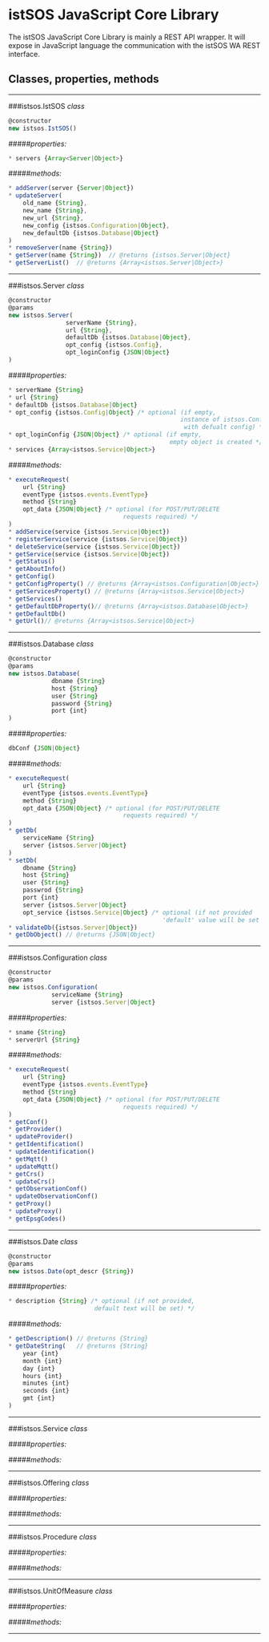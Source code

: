 # istSOS JavaScript Core Library

The istSOS JavaScript Core Library is mainly a REST API wrapper. 
It will expose in JavaScript language the communication with the istSOS WA REST interface.

## Classes, properties, methods
---

###istsos.IstSOS *class*
```javascript
@constructor
new istsos.IstSOS()
```
#####*properties:*
```javascript
* servers {Array<Server|Object>}
```
#####*methods:*
```javascript
* addServer(server {Server|Object})
* updateServer(
    old_name {String}, 
    new_name {String},
    new_url {String},
    new_config {istsos.Configuration|Object},
    new_defaultDb {istsos.Database|Object} 
)
* removeServer(name {String})
* getServer(name {String})  // @returns {istsos.Server|Object}
* getServerList()  // @returns {Array<istsos.Server|Object>}
```

---

###istsos.Server *class*
```javascript
@constructor
@params
new istsos.Server(
                serverName {String}, 
                url {String}, 
                defaultDb {istsos.Database|Object}, 
                opt_config {istsos.Config}, 
                opt_loginConfig {JSON|Object}
)
```
#####*properties:*
```javascript
* serverName {String}
* url {String}
* defaultDb {istsos.Database|Object}
* opt_config {istsos.Config|Object} /* optional (if empty, 
                                                instance of istsos.Configuration is created 
                                                 with defualt config) */
* opt_loginConfig {JSON|Object} /* optional (if empty,
                                             empty object is created */
* services {Array<istsos.Service|Object>}
```
#####*methods:*
```javascript
* executeRequest(
    url {String}
    eventType {istsos.events.EventType}
    method {String}
    opt_data {JSON|Object} /* optional (for POST/PUT/DELETE
                                requests required) */                            
)
* addService(service {istsos.Service|Object})
* registerService(service {istsos.Service|Object})
* deleteService(service {istsos.Service|Object})
* getService(service {istsos.Service|Object})
* getStatus()
* getAboutInfo()
* getConfig()
* getConfigProperty() // @returns {Array<istsos.Configuration|Object>}
* getServicesProperty() // @returns {Array<istsos.Service|Object>}
* getServices()
* getDefaultDbProperty()// @returns {Array<istsos.Database|Object>}
* getDefaultDb()
* getUrl()// @returns {Array<istsos.Service|Object>}
```

---

###istsos.Database *class*
```javascript
@constructor
@params
new istsos.Database(
            dbname {String}
            host {String}
            user {String}
            password {String}
            port {int}
)
```
#####*properties:*
```javascript
dbConf {JSON|Object}
```
#####*methods:*
```javascript
* executeRequest(
    url {String}
    eventType {istsos.events.EventType}
    method {String}
    opt_data {JSON|Object} /* optional (for POST/PUT/DELETE
                                requests required) */                            
)
* getDb(
    serviceName {String}
    server {istsos.Server|Object}
)
* setDb(
    dbname {String}
    host {String}
    user {String}
    passwrod {String}
    port {int}
    server {istsos.Server|Object}
    opt_service {istsos.Service|Object} /* optional (if not provided
                                           'default' value will be set */ 
* validateDb({istsos.Server|Object})
* getDbObject() // @returns {JSON|Object}
```

---

###istsos.Configuration *class*
```javascript
@constructor
@params
new istsos.Configuration(
            serviceName {String}
            server {istsos.Server|Object}
```
#####*properties:*
```javascript
* sname {String}
* serverUrl {String}
```
#####*methods:*
```javascript
* executeRequest(
    url {String}
    eventType {istsos.events.EventType}
    method {String}
    opt_data {JSON|Object} /* optional (for POST/PUT/DELETE
                                requests required) */                            
)
* getConf()
* getProvider()
* updateProvider()
* getIdentification()
* updateIdentification()
* getMqtt()
* updateMqtt()
* getCrs()
* updateCrs()
* getObservationConf()
* updateObservationConf()
* getProxy()
* updateProxy()
* getEpsgCodes()
```

---

###istsos.Date *class*
```javascript
@constructor
@params
new istsos.Date(opt_descr {String})
```
#####*properties:*
```javascript
* description {String} /* optional (if not provided,
                        default text will be set) */
```
#####*methods:*
```javascript
* getDescription() // @returns {String}
* getDateString(   // @returns {String}
    year {int}
    month {int}
    day {int}
    hours {int}
    minutes {int}
    seconds {int}
    gmt {int} 
) 
```

---

###istsos.Service *class*

#####*properties:*

#####*methods:*

---

###istsos.Offering *class*

#####*properties:*

#####*methods:*

---

###istsos.Procedure *class*

#####*properties:*

#####*methods:*

---

###istsos.UnitOfMeasure *class*

#####*properties:*

#####*methods:*

---

